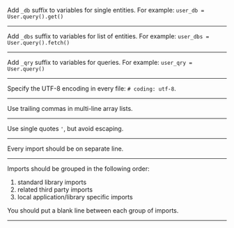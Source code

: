 Add `_db` suffix to variables for single entities. For example: `user_db = User.query().get()`

---

Add `_dbs` suffix to variables for list of entities. For example: `user_dbs = User.query().fetch()`

---

Add `_qry` suffix to variables for queries. For example: `user_qry = User.query()`

---

Specify the UTF-8 encoding in every file: `# coding: utf-8`.

---

Use trailing commas in multi-line array lists.

---

Use single quotes `'`, but avoid escaping.

---

Every import should be on separate line.

---

Imports should be grouped in the following order:

1. standard library imports
2. related third party imports
3. local application/library specific imports

You should put a blank line between each group of imports.

---

